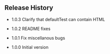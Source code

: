 ## Release History

* 1.0.3 Clarify that defaultTest can contain HTML

* 1.0.2 README fixes

* 1.0.1 Fix miscellanous bugs

* 1.0.0 Initial version
